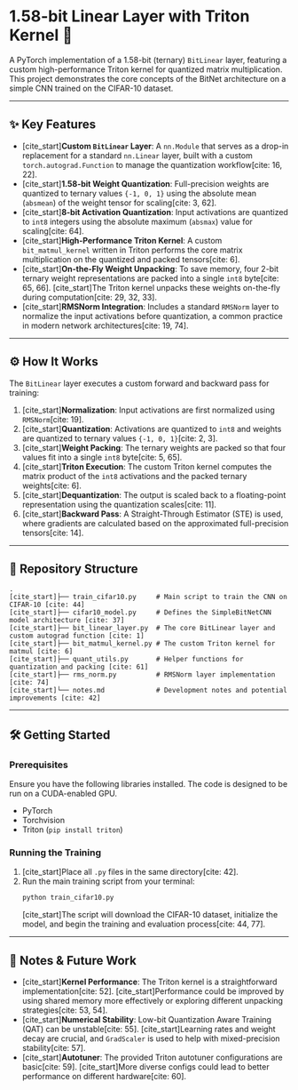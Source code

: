 # 1.58-bit Linear Layer with Triton Kernel 🚀

A PyTorch implementation of a 1.58-bit (ternary) `BitLinear` layer, featuring a custom high-performance Triton kernel for quantized matrix multiplication. This project demonstrates the core concepts of the BitNet architecture on a simple CNN trained on the CIFAR-10 dataset.

-----

## ✨ Key Features

  * [cite\_start]**Custom `BitLinear` Layer**: A `nn.Module` that serves as a drop-in replacement for a standard `nn.Linear` layer, built with a custom `torch.autograd.Function` to manage the quantization workflow[cite: 16, 22].
  * [cite\_start]**1.58-bit Weight Quantization**: Full-precision weights are quantized to ternary values `{-1, 0, 1}` using the absolute mean (`absmean`) of the weight tensor for scaling[cite: 3, 62].
  * [cite\_start]**8-bit Activation Quantization**: Input activations are quantized to `int8` integers using the absolute maximum (`absmax`) value for scaling[cite: 64].
  * [cite\_start]**High-Performance Triton Kernel**: A custom `bit_matmul_kernel` written in Triton performs the core matrix multiplication on the quantized and packed tensors[cite: 6].
  * [cite\_start]**On-the-Fly Weight Unpacking**: To save memory, four 2-bit ternary weight representations are packed into a single `int8` byte[cite: 65, 66]. [cite\_start]The Triton kernel unpacks these weights on-the-fly during computation[cite: 29, 32, 33].
  * [cite\_start]**RMSNorm Integration**: Includes a standard `RMSNorm` layer to normalize the input activations before quantization, a common practice in modern network architectures[cite: 19, 74].

-----

## ⚙️ How It Works

The `BitLinear` layer executes a custom forward and backward pass for training:

1.  [cite\_start]**Normalization**: Input activations are first normalized using `RMSNorm`[cite: 19].
2.  [cite\_start]**Quantization**: Activations are quantized to `int8` and weights are quantized to ternary values `{-1, 0, 1}`[cite: 2, 3].
3.  [cite\_start]**Weight Packing**: The ternary weights are packed so that four values fit into a single `int8` byte[cite: 5, 65].
4.  [cite\_start]**Triton Execution**: The custom Triton kernel computes the matrix product of the `int8` activations and the packed ternary weights[cite: 6].
5.  [cite\_start]**Dequantization**: The output is scaled back to a floating-point representation using the quantization scales[cite: 11].
6.  [cite\_start]**Backward Pass**: A Straight-Through Estimator (STE) is used, where gradients are calculated based on the approximated full-precision tensors[cite: 14].

-----

## 📂 Repository Structure

```
.
[cite_start]├── train_cifar10.py     # Main script to train the CNN on CIFAR-10 [cite: 44]
[cite_start]├── cifar10_model.py     # Defines the SimpleBitNetCNN model architecture [cite: 37]
[cite_start]├── bit_linear_layer.py  # The core BitLinear layer and custom autograd function [cite: 1]
[cite_start]├── bit_matmul_kernel.py # The custom Triton kernel for matmul [cite: 6]
[cite_start]├── quant_utils.py       # Helper functions for quantization and packing [cite: 61]
[cite_start]├── rms_norm.py          # RMSNorm layer implementation [cite: 74]
[cite_start]└── notes.md             # Development notes and potential improvements [cite: 42]
```

-----

## 🛠️ Getting Started

### Prerequisites

Ensure you have the following libraries installed. The code is designed to be run on a CUDA-enabled GPU.

  * PyTorch
  * Torchvision
  * Triton (`pip install triton`)

### Running the Training

1.  [cite\_start]Place all `.py` files in the same directory[cite: 42].
2.  Run the main training script from your terminal:
    ```bash
    python train_cifar10.py
    ```
    [cite\_start]The script will download the CIFAR-10 dataset, initialize the model, and begin the training and evaluation process[cite: 44, 77].

-----

## 📝 Notes & Future Work

  * [cite\_start]**Kernel Performance**: The Triton kernel is a straightforward implementation[cite: 52]. [cite\_start]Performance could be improved by using shared memory more effectively or exploring different unpacking strategies[cite: 53, 54].
  * [cite\_start]**Numerical Stability**: Low-bit Quantization Aware Training (QAT) can be unstable[cite: 55]. [cite\_start]Learning rates and weight decay are crucial, and `GradScaler` is used to help with mixed-precision stability[cite: 57].
  * [cite\_start]**Autotuner**: The provided Triton autotuner configurations are basic[cite: 59]. [cite\_start]More diverse configs could lead to better performance on different hardware[cite: 60].
